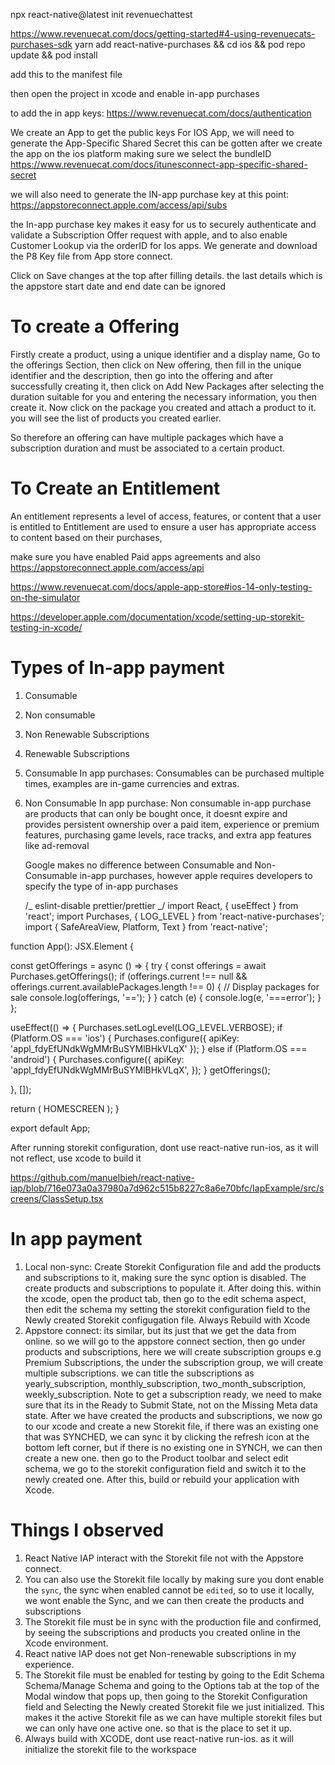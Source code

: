 npx react-native@latest init revenuechattest

https://www.revenuecat.com/docs/getting-started#4-using-revenuecats-purchases-sdk
yarn add react-native-purchases && cd ios && pod repo update && pod install

add this <uses-permission android:name="com.android.vending.BILLING" /> to the manifest file

then open the project in xcode and enable in-app purchases

to add the in app keys: https://www.revenuecat.com/docs/authentication

We create an App to get the public keys
For IOS App, we will need to generate the App-Specific Shared Secret
this can be gotten after we create the app on the ios platform making sure we select the bundleID
https://www.revenuecat.com/docs/itunesconnect-app-specific-shared-secret

we will also need to generate the IN-app purchase key at this point: https://appstoreconnect.apple.com/access/api/subs

the In-app purchase key makes it easy for us to securely authenticate and validate a Subscription Offer request with apple, and to also enable Customer Lookup via the orderID for Ios apps.
We generate and download the P8 Key file from App store connect.

Click on Save changes at the top after filling details. the last details which is the appstore start date and end date can be ignored

# To create a Offering

Firstly create a product, using a unique identifier and a display name,
Go to the offerings Section, then click on New offering, then fill in the unique identifier and the description, then go into the offering and after successfully creating it, then click on Add New Packages
after selecting the duration suitable for you and entering the necessary information, you then create it.
Now click on the package you created and attach a product to it. you will see the list of products you created earlier.

So therefore an offering can have multiple packages which have a subscription duration and must be associated to a certain product.

# To Create an Entitlement

An entitlement represents a level of access, features, or content that a user is entitled to
Entitlement are used to ensure a user has appropriate access to content based on their purchases,

make sure you have enabled Paid apps agreements
and also https://appstoreconnect.apple.com/access/api

https://www.revenuecat.com/docs/apple-app-store#ios-14-only-testing-on-the-simulator

https://developer.apple.com/documentation/xcode/setting-up-storekit-testing-in-xcode/

# Types of In-app payment

1. Consumable
2. Non consumable
3. Non Renewable Subscriptions
4. Renewable Subscriptions
5. Consumable In app purchases: Consumables can be purchased multiple times, examples are in-game currencies and extras.
6. Non Consumable In app purchase: Non consumable in-app purchase are products that can only be bought once, it doesnt expire and provides persistent ownership over a paid item, experience or premium features, purchasing game levels, race tracks, and extra app features like ad-removal

   Google makes no difference between Consumable and Non-Consumable in-app purchases, however apple requires developers to specify the type of in-app purchases

   /_ eslint-disable prettier/prettier _/
   import React, { useEffect } from 'react';
   import Purchases, { LOG_LEVEL } from 'react-native-purchases';
   import { SafeAreaView, Platform, Text } from 'react-native';

function App(): JSX.Element {

const getOfferings = async () => {
try {
const offerings = await Purchases.getOfferings();
if (offerings.current !== null && offerings.current.availablePackages.length !== 0) {
// Display packages for sale
console.log(offerings, '==');
}
} catch (e) {
console.log(e, '===error');
}
};

useEffect(() => {
Purchases.setLogLevel(LOG_LEVEL.VERBOSE);
if (Platform.OS === 'ios') {
Purchases.configure({ apiKey: 'appl_fdyEfUNdkWgMMrBuSYMlBHkVLqX' });
} else if (Platform.OS === 'android') {
Purchases.configure({
apiKey: 'appl_fdyEfUNdkWgMMrBuSYMlBHkVLqX',
});
}
getOfferings();

}, []);

return (
<SafeAreaView>
<Text>HOMESCREEN</Text>
</SafeAreaView>
);
}

export default App;

After running storekit configuration, dont use react-native run-ios, as it will not reflect, use xcode to build it

https://github.com/manuelbieh/react-native-iap/blob/716e073a0a37980a7d962c515b8227c8a6e70bfc/IapExample/src/screens/ClassSetup.tsx

# In app payment

1. Local non-sync: Create Storekit Configuration file and add the products and subscriptions to it, making sure the sync option is disabled. The create products and subscriptions to populate it. After doing this. within the xcode, open the product tab, then go to the edit schema aspect, then edit the schema my setting the storekit configuration field to the Newly created Storekit configugation file. Always Rebuild with Xcode
2. Appstore connect: its similar, but its just that we get the data from online. so we will go to the appstore connect section, then go under products and subscriptions, here we will create subscription groups e.g Premium Subscriptions, the under the subscription group, we will create multiple subscriptions. we can title the subscriptions as yearly_subscription, monthly_subscription, two_month_subscription, weekly_subscription. Note to get a subscription ready, we need to make sure that its in the Ready to Submit State, not on the Missing Meta data state. After we have created the products and subscriptions, we now go to our xcode and create a new Storekit file, if there was an existing one that was SYNCHED, we can sync it by clicking the refresh icon at the bottom left corner, but if there is no existing one in SYNCH, we can then create a new one. then go to the Product toolbar and select edit schema, we go to the storekit configuration field and switch it to the newly created one. After this, build or rebuild your application with Xcode.

# Things I observed

1. React Native IAP interact with the Storekit file not with the Appstore connect.
2. You can also use the Storekit file locally by making sure you dont enable the `sync`, the sync when enabled cannot be `edited`, so to use it locally, we wont enable the Sync, and we can then create the products and subscriptions
3. The Storekit file must be in sync with the production file and confirmed, by seeing the subscriptions and products you created online in the Xcode environment.
4. React native IAP does not get Non-renewable subscriptions in my experience.
5. The Storekit file must be enabled for testing by going to the Edit Schema Schema/Manage Schema and going to the Options tab at the top of the Modal window that pops up, then going to the Storekit Configuration field and Selecting the Newly created Storekit file we just initialized. This makes it the active Storekit file as we can have multiple storekit files but we can only have one active one. so that is the place to set it up.
6. Always build with XCODE, dont use react-native run-ios. as it will initialize the storekit file to the workspace
